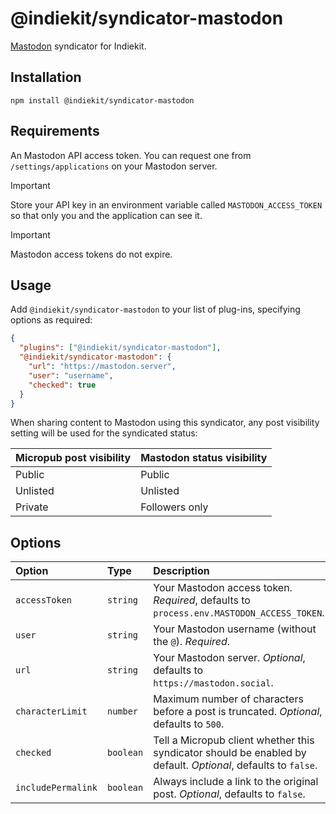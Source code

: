 # @indiekit/syndicator-mastodon

[Mastodon](https://joinmastodon.org) syndicator for Indiekit.

## Installation

`npm install @indiekit/syndicator-mastodon`

## Requirements

An Mastodon API access token. You can request one from `/settings/applications` on your Mastodon server.

> [!IMPORTANT]
> Store your API key in an environment variable called `MASTODON_ACCESS_TOKEN` so that only you and the application can see it.

> [!IMPORTANT]
> Mastodon access tokens do not expire.

## Usage

Add `@indiekit/syndicator-mastodon` to your list of plug-ins, specifying options as required:

```json
{
  "plugins": ["@indiekit/syndicator-mastodon"],
  "@indiekit/syndicator-mastodon": {
    "url": "https://mastodon.server",
    "user": "username",
    "checked": true
  }
}
```

When sharing content to Mastodon using this syndicator, any post visibility setting will be used for the syndicated status:

| Micropub post visibility | Mastodon status visibility |
| ------------------------ | -------------------------- |
| Public                   | Public                     |
| Unlisted                 | Unlisted                   |
| Private                  | Followers only             |

## Options

| Option             | Type      | Description                                                                                                   |
| :----------------- | :-------- | :------------------------------------------------------------------------------------------------------------ |
| `accessToken`      | `string`  | Your Mastodon access token. _Required_, defaults to `process.env.MASTODON_ACCESS_TOKEN`.                      |
| `user`             | `string`  | Your Mastodon username (without the `@`). _Required_.                                                         |
| `url`              | `string`  | Your Mastodon server. _Optional_, defaults to `https://mastodon.social`.                                      |
| `characterLimit`   | `number`  | Maximum number of characters before a post is truncated. _Optional_, defaults to `500`.                       |
| `checked`          | `boolean` | Tell a Micropub client whether this syndicator should be enabled by default. _Optional_, defaults to `false`. |
| `includePermalink` | `boolean` | Always include a link to the original post. _Optional_, defaults to `false`.                                  |
